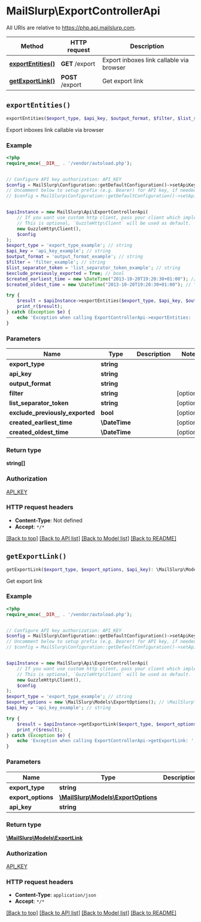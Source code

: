 # MailSlurp\ExportControllerApi

All URIs are relative to https://php.api.mailslurp.com.

Method | HTTP request | Description
------------- | ------------- | -------------
[**exportEntities()**](ExportControllerApi#exportEntities) | **GET** /export | Export inboxes link callable via browser
[**getExportLink()**](ExportControllerApi#getExportLink) | **POST** /export | Get export link


## `exportEntities()`

```php
exportEntities($export_type, $api_key, $output_format, $filter, $list_separator_token, $exclude_previously_exported, $created_earliest_time, $created_oldest_time): string[]
```

Export inboxes link callable via browser

### Example

```php
<?php
require_once(__DIR__ . '/vendor/autoload.php');


// Configure API key authorization: API_KEY
$config = MailSlurp\Configuration::getDefaultConfiguration()->setApiKey('x-api-key', 'YOUR_API_KEY');
// Uncomment below to setup prefix (e.g. Bearer) for API key, if needed
// $config = MailSlurp\Configuration::getDefaultConfiguration()->setApiKeyPrefix('x-api-key', 'Bearer');


$apiInstance = new MailSlurp\Api\ExportControllerApi(
    // If you want use custom http client, pass your client which implements `GuzzleHttp\ClientInterface`.
    // This is optional, `GuzzleHttp\Client` will be used as default.
    new GuzzleHttp\Client(),
    $config
);
$export_type = 'export_type_example'; // string
$api_key = 'api_key_example'; // string
$output_format = 'output_format_example'; // string
$filter = 'filter_example'; // string
$list_separator_token = 'list_separator_token_example'; // string
$exclude_previously_exported = True; // bool
$created_earliest_time = new \DateTime("2013-10-20T19:20:30+01:00"); // \DateTime
$created_oldest_time = new \DateTime("2013-10-20T19:20:30+01:00"); // \DateTime

try {
    $result = $apiInstance->exportEntities($export_type, $api_key, $output_format, $filter, $list_separator_token, $exclude_previously_exported, $created_earliest_time, $created_oldest_time);
    print_r($result);
} catch (Exception $e) {
    echo 'Exception when calling ExportControllerApi->exportEntities: ', $e->getMessage(), PHP_EOL;
}
```

### Parameters

Name | Type | Description  | Notes
------------- | ------------- | ------------- | -------------
 **export_type** | **string**|  |
 **api_key** | **string**|  |
 **output_format** | **string**|  |
 **filter** | **string**|  | [optional]
 **list_separator_token** | **string**|  | [optional]
 **exclude_previously_exported** | **bool**|  | [optional]
 **created_earliest_time** | **\DateTime**|  | [optional]
 **created_oldest_time** | **\DateTime**|  | [optional]

### Return type

**string[]**

### Authorization

[API_KEY](../../README#API_KEY)

### HTTP request headers

- **Content-Type**: Not defined
- **Accept**: `*/*`

[[Back to top]](#) [[Back to API list]](../../README#endpoints)
[[Back to Model list]](../../README#models)
[[Back to README]](../../README)

## `getExportLink()`

```php
getExportLink($export_type, $export_options, $api_key): \MailSlurp\Models\ExportLink
```

Get export link

### Example

```php
<?php
require_once(__DIR__ . '/vendor/autoload.php');


// Configure API key authorization: API_KEY
$config = MailSlurp\Configuration::getDefaultConfiguration()->setApiKey('x-api-key', 'YOUR_API_KEY');
// Uncomment below to setup prefix (e.g. Bearer) for API key, if needed
// $config = MailSlurp\Configuration::getDefaultConfiguration()->setApiKeyPrefix('x-api-key', 'Bearer');


$apiInstance = new MailSlurp\Api\ExportControllerApi(
    // If you want use custom http client, pass your client which implements `GuzzleHttp\ClientInterface`.
    // This is optional, `GuzzleHttp\Client` will be used as default.
    new GuzzleHttp\Client(),
    $config
);
$export_type = 'export_type_example'; // string
$export_options = new \MailSlurp\Models\ExportOptions(); // \MailSlurp\Models\ExportOptions
$api_key = 'api_key_example'; // string

try {
    $result = $apiInstance->getExportLink($export_type, $export_options, $api_key);
    print_r($result);
} catch (Exception $e) {
    echo 'Exception when calling ExportControllerApi->getExportLink: ', $e->getMessage(), PHP_EOL;
}
```

### Parameters

Name | Type | Description  | Notes
------------- | ------------- | ------------- | -------------
 **export_type** | **string**|  |
 **export_options** | [**\MailSlurp\Models\ExportOptions**](../Model/ExportOptions)|  |
 **api_key** | **string**|  | [optional]

### Return type

[**\MailSlurp\Models\ExportLink**](../Model/ExportLink)

### Authorization

[API_KEY](../../README#API_KEY)

### HTTP request headers

- **Content-Type**: `application/json`
- **Accept**: `*/*`

[[Back to top]](#) [[Back to API list]](../../README#endpoints)
[[Back to Model list]](../../README#models)
[[Back to README]](../../README)
